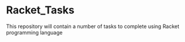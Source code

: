 # Racket_Tasks
This repository will contain a number of tasks to complete using Racket programming language
